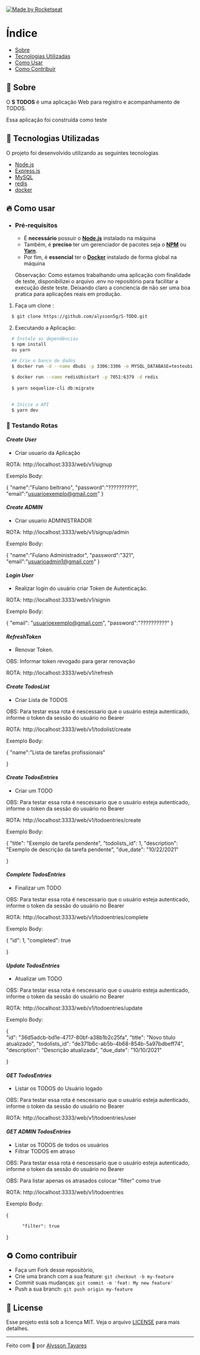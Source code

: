 


  <a href="https://www.linkedin.com/in/programadoralysson/">
    <img alt="Made by Rocketseat" src="https://img.shields.io/badge/made%20by-Alysson Tavares-%237519C1">
  </a>
  <a>


# Índice

- [Sobre](#sobre)
- [Tecnologias Utilizadas](#tecnologias-utilizadas)
- [Como Usar](#como-usar)
- [Como Contribuir](#como-contribuir)

<a id="sobre"></a>

## :bookmark: Sobre

O <strong>S TODOS</strong> é uma aplicação Web para registro e acompanhamento de TODOS.

Essa aplicação foi construída como teste
    
  
<a id="tecnologias-utilizadas"></a>

## :rocket: Tecnologias Utilizadas

O projeto foi desenvolvido utilizando as seguintes tecnologias

- [Node.js](https://nodejs.org/en/)
- [Express.js](https://expressjs.com/pt-br/)
- [MySQL](https://www.mysql.com/)
- [redis](https://redis.io/)
- [docker](https://www.docker.com/)        
    



<a id="como-usar"></a>

## :fire: Como usar

- ### **Pré-requisitos**

  - É **necessário** possuir o **[Node.js](https://nodejs.org/en/)** instalado na máquina
  - Também, é **preciso** ter um gerenciador de pacotes seja o **[NPM](https://www.npmjs.com/)** ou **[Yarn](https://yarnpkg.com/)**.
  - Por fim, é **essencial** ter o **[Docker](https://www.docker.com/get-started)** instalado de forma global na máquina
	
  Observação: Como estamos trabalhando uma aplicação com finalidade de teste, disponibilizei
  o arquivo .env no repositório para facilitar a execução deste teste. 
  Deixando claro a conciencia de não ser uma boa pratica para aplicações reais em produção.


1. Faça um clone :

```sh
  $ git clone https://github.com/alysson5g/S-TODO.git
```

2. Executando a Aplicação:

```sh
  # Instale as dependências
  $ npm install
  ou yarn

  ## Crie o banco de dados
  $ docker run -d --name dbubi -p 3306:3306 -e MYSQL_DATABASE=testeubi -e MYSQL_USER=ubistart -e MYSQL_PASSWORD=321 mysql
	
  $ docker run --name redisUbistart -p 7051:6379 -d redis
	
  $ yarn sequelize-cli db:migrate
   

  # Inicie a API
  $ yarn dev

```

 ### :twisted_rightwards_arrows: **Testando Rotas**

 #### *Create User*
 - Criar usuario da Aplicação

 ROTA:  http://localhost:3333/web/v1/signup

Exemplo Body: 
  
{
	"name":"Fulano beltrano",
  "password":"??????????",
	"email":"usuarioexemplo@gmail.com"
}
  

 #### *Create ADMIN*
 - Criar usuario ADMINISTRADOR

 ROTA:  http://localhost:3333/web/v1/signup/admin

Exemplo Body: 
  
{
	"name":"Fulano Administrador",
  "password":"321",
	"email":"usuarioadmin1@gmail.com"
}
	

  
  #### *Login User*
 - Realizar login do usuário criar Token de Autenticação.
  
  ROTA: http://localhost:3333/web/v1/signin
  
  Exemplo Body: 
  
  {
	"email": "usuarioexemplo@gmail.com",
	"password":"??????????"
}

  #### *RefreshToken*
 - Renovar Token.
	
  OBS: Informar token revogado para gerar renovação
  
  ROTA: http://localhost:3333/web/v1/refresh
  


  
 #### *Create TodosList*
 - Criar Lista de TODOS

OBS: Para testar essa rota é nescessario que o usuário esteja autenticado, informe o token da sessão do usuário no Bearer

ROTA: http://localhost:3333/web/v1/todolist/create
  
  Exemplo Body: 
  
  {
	"name":"Lista de tarefas profissionais"
  
  }
  
  
 

  
  #### *Create TodosEntries*
 - Criar um TODO

OBS: Para testar essa rota é nescessario que o usuário esteja autenticado, informe o token da sessão do usuário no Bearer
	
  ROTA: http://localhost:3333/web/v1/todoentries/create
  
   Exemplo Body: 
  
  {
  					"title": "Exemplo de tarefa pendente",
            "todolists_id": 1,
           	"description": "Exemplo de descrição da tarefa pendente",
            "due_date": "10/22/2021" 
          
  
}
  


 #### *Complete TodosEntries*
 - Finalizar um TODO
  
OBS: Para testar essa rota é nescessario que o usuário esteja autenticado, informe o token da sessão do usuário no Bearer
	
  ROTA: http://localhost:3333/web/v1/todoentries/complete
	
   Exemplo Body: 
  
  { "id": 1,
  "completed": true
  
}
  
  

 #### *Update TodosEntries*
 - Atualizar um TODO
  
OBS: Para testar essa rota é nescessario que o usuário esteja autenticado, informe o token da sessão do usuário no Bearer
	
  ROTA: http://localhost:3333/web/v1/todoentries/update
	
   Exemplo Body: 
  
{						
	"id": "36d5adcb-bd1e-4717-80bf-a38b1b2c25fa",
	"title": "Novo titulo atualizado",
	"todolists_id": "de371b6c-ab5b-4b68-854b-5a97bdbeff74",
	"description": "Descrição atualizada",
   	"due_date": "10/10/2021" 
          
  
}
	
 #### *GET TodosEntries*
 - Listar os TODOS do Usuário logado
  
OBS: Para testar essa rota é nescessario que o usuário esteja autenticado, informe o token da sessão do usuário no Bearer
	
  ROTA: http://localhost:3333/web/v1/todoentries/user
  
   
	
 #### *GET ADMIN TodosEntries*
 - Listar os TODOS de todos os usuários
 - Filtrar TODOS em atraso
	
OBS: Para testar essa rota é nescessario que o usuário esteja autenticado, informe o token da sessão do usuário no Bearer

OBS: Para listar apenas os atrasados colocar "filter" como true
	
  
  ROTA: http://localhost:3333/web/v1/todoentries
	
   Exemplo Body: 
	
  {						

          "filter": true
  
  }
	
 
	
  
<a id="como-contribuir"></a>

## :recycle: Como contribuir

- Faça um Fork desse repositório,
- Crie uma branch com a sua feature: `git checkout -b my-feature`
- Commit suas mudanças: `git commit -m 'feat: My new feature'`
- Push a sua branch: `git push origin my-feature`


## :memo: License

Esse projeto está sob a licença MIT. Veja o arquivo [LICENSE](LICENSE) para mais detalhes.

---

Feito com :blue_heart: por [Alysson Tavares](https://github.com/alysson5g)


